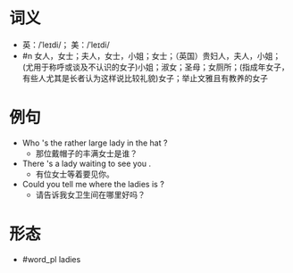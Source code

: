 # 词义
- 英：/ˈleɪdi/； 美：/ˈleɪdi/
- #n 女人，女士；夫人，女士，小姐；女士；（英国）贵妇人，夫人，小姐；(尤用于称呼或谈及不认识的女子)小姐；淑女；圣母；女厕所；(指成年女子，有些人尤其是长者认为这样说比较礼貌)女子；举止文雅且有教养的女子
# 例句
- Who 's the rather large lady in the hat ?
	- 那位戴帽子的丰满女士是谁？
- There 's a lady waiting to see you .
	- 有位女士等着要见你。
- Could you tell me where the ladies is ?
	- 请告诉我女卫生间在哪里好吗？
# 形态
- #word_pl ladies
